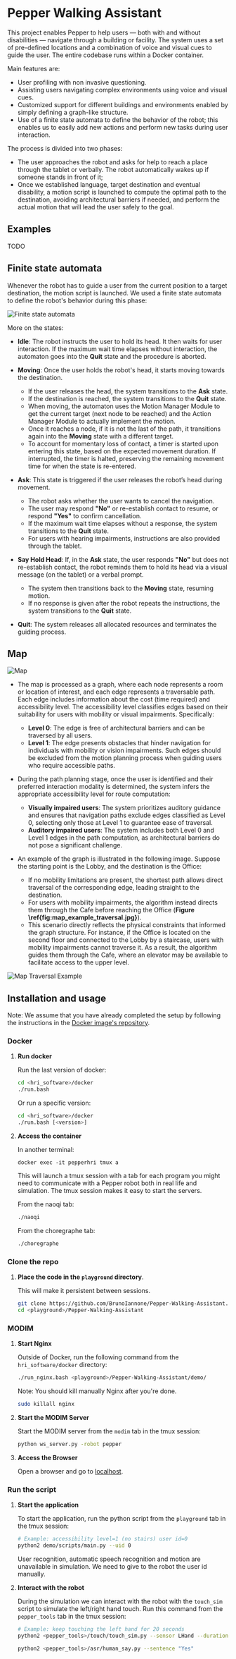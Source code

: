 # Pepper Walking Assistant

This project enables Pepper to help users — both with and without disabilities — navigate through a building or facility. The system uses a set of pre-defined locations and a combination of voice and visual cues to guide the user. The entire codebase runs within a Docker container. 

Main features are:
- User profiling with non invasive questioning.
- Assisting users navigating complex environments using voice and visual cues.
- Customized support for different buildings and environments enabled by simply defining a graph-like structure.
- Use of a finite state automata to define the behavior of the robot; this enables us to easily add new actions and perform new tasks during user interaction.

The process is divided into two phases: 
- The user approaches the robot and asks for help to reach a place through the tablet or verbally. The robot automatically wakes up if someone stands in front of it; 
- Once we established language, target destination and eventual disability, a motion script is launched to compute the optimal path to the destination, avoiding architectural barriers if needed, and perform the actual motion that will lead the user safely to the goal.

## Examples

TODO

## Finite state automata

Whenever the robot has to guide a user from the current position to a target destination, the motion script is launched.
We used a finite state automata to define the robot's behavior during this phase:

![Finite state automata](media/automata.jpg)

More on the states:
- **Idle**: The robot instructs the user to hold its head. It then waits for user interaction. If the maximum wait time elapses without interaction, the automaton goes into the **Quit** state and the procedure is aborted.  

- **Moving**: Once the user holds the robot's head, it starts moving towards the destination.  
  - If the user releases the head, the system transitions to the **Ask** state.  
  - If the destination is reached, the system transitions to the **Quit** state.  
  - When moving, the automaton uses the Motion Manager Module to get the current target (next node to be reached) and the Action Manager Module to actually implement the motion.  
  - Once it reaches a node, if it is not the last of the path, it transitions again into the **Moving** state with a different target.  
  - To account for momentary loss of contact, a timer is started upon entering this state, based on the expected movement duration. If interrupted, the timer is halted, preserving the remaining movement time for when the state is re-entered.  

- **Ask**: This state is triggered if the user releases the robot’s head during movement.  
  - The robot asks whether the user wants to cancel the navigation.  
  - The user may respond **"No"** or re-establish contact to resume, or respond **"Yes"** to confirm cancellation.  
  - If the maximum wait time elapses without a response, the system transitions to the **Quit** state.  
  - For users with hearing impairments, instructions are also provided through the tablet.  

- **Say Hold Head**: If, in the **Ask** state, the user responds **"No"** but does not re-establish contact, the robot reminds them to hold its head via a visual message (on the tablet) or a verbal prompt.  
  - The system then transitions back to the **Moving** state, resuming motion.  
  - If no response is given after the robot repeats the instructions, the system transitions to the **Quit** state.  

- **Quit**: The system releases all allocated resources and terminates the guiding process.


## Map

![Map](media/map.jpg)

- The map is processed as a graph, where each node represents a room or location of interest, and each edge represents a traversable path. Each edge includes information about the cost (time required) and accessibility level. The accessibility level classifies edges based on their suitability for users with mobility or visual impairments. Specifically:  
  - **Level 0**: The edge is free of architectural barriers and can be traversed by all users.  
  - **Level 1**: The edge presents obstacles that hinder navigation for individuals with mobility or vision impairments. Such edges should be excluded from the motion planning process when guiding users who require accessible paths.  

- During the path planning stage, once the user is identified and their preferred interaction modality is determined, the system infers the appropriate accessibility level for route computation:  
  - **Visually impaired users**: The system prioritizes auditory guidance and ensures that navigation paths exclude edges classified as Level 0, selecting only those at Level 1 to guarantee ease of traversal.  
  - **Auditory impaired users**: The system includes both Level 0 and Level 1 edges in the path computation, as architectural barriers do not pose a significant challenge.  

- An example of the graph is illustrated in the following image. Suppose the starting point is the Lobby, and the destination is the Office:  
  - If no mobility limitations are present, the shortest path allows direct traversal of the corresponding edge, leading straight to the destination.  
  - For users with mobility impairments, the algorithm instead directs them through the Cafe before reaching the Office (**Figure \ref{fig:map_example_traversal.jpg}**).  
  - This scenario directly reflects the physical constraints that informed the graph structure. For instance, if the Office is located on the second floor and connected to the Lobby by a staircase, users with mobility impairments cannot traverse it. As a result, the algorithm guides them through the Cafe, where an elevator may be available to facilitate access to the upper level.  

![Map Traversal Example](media/map_example_traversal.jpg)

## Installation and usage

Note: We assume that you have already completed the setup by following the instructions in the [Docker image's repository](https://bitbucket.org/iocchi/hri_software/src/7ee6a9cdb3c3d3ebf437b52c2f1ab42050aa829e/docker/).

<!--
Show all the containers:

```bash
docker ps -a
```
-->

### Docker

1. **Run docker**
    
    Run the last version of docker:
    ```bash
    cd <hri_software>/docker
    ./run.bash
    ```

    Or run a specific version:
    ```bash
    cd <hri_software>/docker
    ./run.bash [<version>]
    ```
2. **Access the container**

    In another terminal:
    ```
    docker exec -it pepperhri tmux a
    ```

    This will launch a tmux session with a tab for each program you might need to communicate with a Pepper robot both in real life and simulation.
    The tmux session makes it easy to start the servers.

    From the naoqi tab:
    ```bash
    ./naoqi
    ```
    
    From the choregraphe tab:
    ```bash
    ./choregraphe
    ```
   
### Clone the repo

1. **Place the code in the `playground` directory**.

    This will make it persistent between sessions.
    ```bash
    git clone https://github.com/BrunoIannone/Pepper-Walking-Assistant.git <playground>/Pepper-Walking-Assistant
    cd <playground>/Pepper-Walking-Assistant
    ```

### MODIM

1. **Start Nginx**

    Outside of Docker, run the following command from the `hri_software/docker` directory:
    ```bash
    ./run_nginx.bash <playground>/Pepper-Walking-Assistant/demo/
    ```
   
    Note: You should kill manually Nginx after you're done.
    ```bash
    sudo killall nginx
    ```

2. **Start the MODIM Server**

    Start the MODIM server from the `modim` tab in the tmux session:
    ```bash
    python ws_server.py -robot pepper
    ```

3. **Access the Browser**

    Open a browser and go to [localhost](http://localhost).

### Run the script

1. **Start the application**
   
   To start the application, run the python script from the `playground` tab in the tmux session:
    ```bash
    # Example: accessibility level=1 (no stairs) user id=0
    python2 demo/scripts/main.py --uid 0
    ```
   
    User recognition, automatic speech recognition and motion are unavailable in simulation. We need to give to the robot
    the user id manually.

2. **Interact with the robot** 

   During the simulation we can interact with the robot with the `touch_sim` script to simulate the left/right hand touch.
   Run this command from the `pepper_tools` tab in the tmux session: 
   ```bash
   # Example: keep touching the left hand for 20 seconds
   python2 <pepper_tools>/touch/touch_sim.py --sensor LHand --duration 20
   ```

   ```bash
   python2 <pepper_tools>/asr/human_say.py --sentence "Yes"
   ```
   